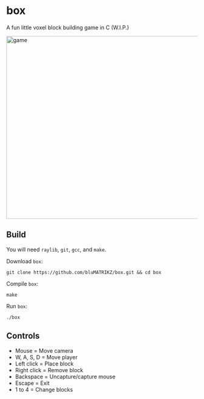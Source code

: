# box
A fun little voxel block building game in C (W.I.P.)

<img width="640" height="480" alt="game" src="https://github.com/user-attachments/assets/5a59abbe-48b2-4eff-ba9b-473d33eaa7c3" />

## Build
You will need `raylib`, `git`, `gcc`, and `make`.

Download `box`:
```
git clone https://github.com/bluMATRIKZ/box.git && cd box
```

Compile `box`:
```
make
```

Run `box`:
```
./box
```

## Controls
- Mouse = Move camera
- W, A, S, D = Move player
- Left click = Place block
- Right click = Remove block
- Backspace = Uncapture/capture mouse
- Escape = Exit
- 1 to 4 = Change blocks
